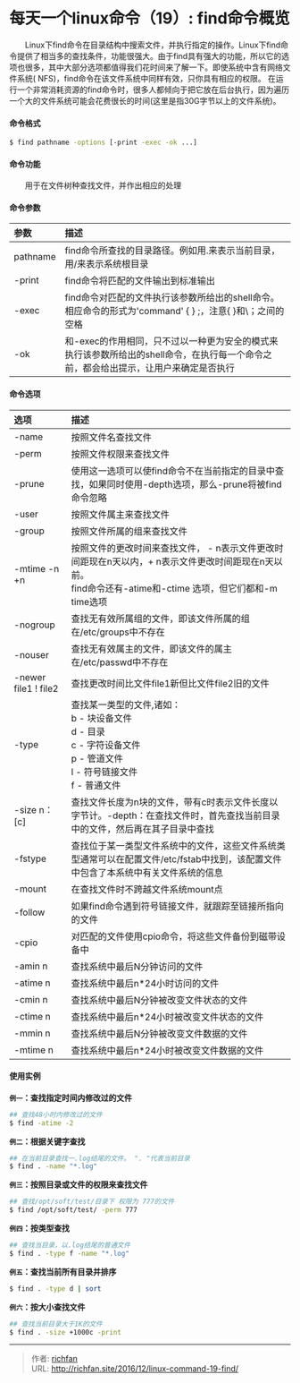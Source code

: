 # 每天一个linux命令（19）: find命令概览

　　Linux下find命令在目录结构中搜索文件，并执行指定的操作。Linux下find命令提供了相当多的查找条件，功能很强大。由于find具有强大的功能，所以它的选项也很多，其中大部分选项都值得我们花时间来了解一下。即使系统中含有网络文件系统( NFS)，find命令在该文件系统中同样有效，只你具有相应的权限。 在运行一个非常消耗资源的find命令时，很多人都倾向于把它放在后台执行，因为遍历一个大的文件系统可能会花费很长的时间(这里是指30G字节以上的文件系统)。
<!--more -->
#### 命令格式
```bash
$ find pathname -options [-print -exec -ok ...]
```
#### 命令功能
　　用于在文件树种查找文件，并作出相应的处理
#### 命令参数
| 参数 | 描述     |
| :------------- | :------------- |
| pathname | find命令所查找的目录路径。例如用.来表示当前目录，用/来表示系统根目录 |
| -print | find命令将匹配的文件输出到标准输出 |
| -exec | find命令对匹配的文件执行该参数所给出的shell命令。相应命令的形式为'command' {  } \;，注意{   }和\；之间的空格 |
| -ok | 和-exec的作用相同，只不过以一种更为安全的模式来执行该参数所给出的shell命令，在执行每一个命令之前，都会给出提示，让用户来确定是否执行 |
#### 命令选项
| 选项 | 描述     |
| :------------- | :------------- |
| -name | 按照文件名查找文件 |
| -perm | 按照文件权限来查找文件 |
| -prune | 使用这一选项可以使find命令不在当前指定的目录中查找，如果同时使用-depth选项，那么-prune将被find命令忽略 |
| -user | 按照文件属主来查找文件 |
| -group | 按照文件所属的组来查找文件 |
| -mtime -n +n | 按照文件的更改时间来查找文件， - n表示文件更改时间距现在n天以内，+ n表示文件更改时间距现在n天以前。<br>find命令还有-atime和-ctime 选项，但它们都和-m time选项 |
| -nogroup | 查找无有效所属组的文件，即该文件所属的组在/etc/groups中不存在 |
| -nouser | 查找无有效属主的文件，即该文件的属主在/etc/passwd中不存在 |
| -newer file1 ! file2 | 查找更改时间比文件file1新但比文件file2旧的文件 |
| -type | 查找某一类型的文件,诸如：<br>b - 块设备文件<br>d - 目录<br>c - 字符设备文件<br>p - 管道文件<br>l - 符号链接文件<br>f - 普通文件 |
| -size n：[c] | 查找文件长度为n块的文件，带有c时表示文件长度以字节计。-depth：在查找文件时，首先查找当前目录中的文件，然后再在其子目录中查找 |
| -fstype | 查找位于某一类型文件系统中的文件，这些文件系统类型通常可以在配置文件/etc/fstab中找到，该配置文件中包含了本系统中有关文件系统的信息 |
| -mount | 在查找文件时不跨越文件系统mount点 |
| -follow | 如果find命令遇到符号链接文件，就跟踪至链接所指向的文件 |
| -cpio | 对匹配的文件使用cpio命令，将这些文件备份到磁带设备中 |
| -amin n | 查找系统中最后N分钟访问的文件 |
| -atime n | 查找系统中最后n*24小时访问的文件 |
| -cmin n | 查找系统中最后N分钟被改变文件状态的文件 |
| -ctime n | 查找系统中最后n*24小时被改变文件状态的文件 |
| -mmin n | 查找系统中最后N分钟被改变文件数据的文件 |
| -mtime n | 查找系统中最后n*24小时被改变文件数据的文件 |
#### 使用实例
**`例一`：查找指定时间内修改过的文件**
```bash
## 查找48小时内修改过的文件
$ find -atime -2
```
**`例二`：根据关键字查找**
```bash
## 在当前目录查找一.log结尾的文件。 ". "代表当前目录
$ find . -name "*.log"
```
**`例三`：按照目录或文件的权限来查找文件**
```bash
## 查找/opt/soft/test/目录下 权限为 777的文件
$ find /opt/soft/test/ -perm 777
```
**`例四`：按类型查找**
```bash
## 查找当目录，以.log结尾的普通文件
$ find . -type f -name "*.log"
```
**`例五`：查找当前所有目录并排序**
```bash
$ find . -type d | sort
```
**`例六`：按大小查找文件**
```bash
## 查找当前目录大于1K的文件
$ find . -size +1000c -print
```


---

> 作者: [richfan](https://richfan.site/)  
> URL: http://richfan.site/2016/12/linux-command-19-find/  

